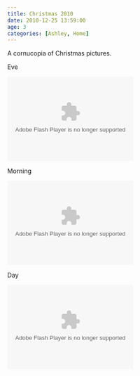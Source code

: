 ```yaml
---
title: Christmas 2010
date: 2010-12-25 13:59:00
age: 3
categories: [Ashley, Home]
---
```

<p>A cornucopia of Christmas pictures.</p>  <p>Eve</p>  <p><embed type="application/x-shockwave-flash" src="http://picasaweb.google.com/s/c/bin/slideshow.swf" width="288" height="192" flashvars="host=picasaweb.google.com&amp;hl=en_US&amp;feat=flashalbum&amp;RGB=0x000000&amp;feed=http%3A%2F%2Fpicasaweb.google.com%2Fdata%2Ffeed%2Fapi%2Fuser%2Fwyseguys%2Falbumid%2F5555030460886204689%3Falt%3Drss%26kind%3Dphoto%26authkey%3DGv1sRgCIiyq4jcsbLgMQ%26hl%3Den_US" pluginspage="http://www.macromedia.com/go/getflashplayer" /></p>  <p>Morning</p>  <p><embed type="application/x-shockwave-flash" src="http://picasaweb.google.com/s/c/bin/slideshow.swf" width="288" height="192" flashvars="host=picasaweb.google.com&amp;hl=en_US&amp;feat=flashalbum&amp;RGB=0x000000&amp;feed=http%3A%2F%2Fpicasaweb.google.com%2Fdata%2Ffeed%2Fapi%2Fuser%2Fwyseguys%2Falbumid%2F5555030523847986001%3Falt%3Drss%26kind%3Dphoto%26authkey%3DGv1sRgCMqEkYul-IyGNQ%26hl%3Den_US" pluginspage="http://www.macromedia.com/go/getflashplayer" /></p>  <p>Day</p>  <p><embed type="application/x-shockwave-flash" src="http://picasaweb.google.com/s/c/bin/slideshow.swf" width="288" height="192" flashvars="host=picasaweb.google.com&amp;hl=en_US&amp;feat=flashalbum&amp;RGB=0x000000&amp;feed=http%3A%2F%2Fpicasaweb.google.com%2Fdata%2Ffeed%2Fapi%2Fuser%2Fwyseguys%2Falbumid%2F5568060568214393137%3Falt%3Drss%26kind%3Dphoto%26authkey%3DGv1sRgCIvF2u-A3P31NA%26hl%3Den_US" pluginspage="http://www.macromedia.com/go/getflashplayer" /></p>
